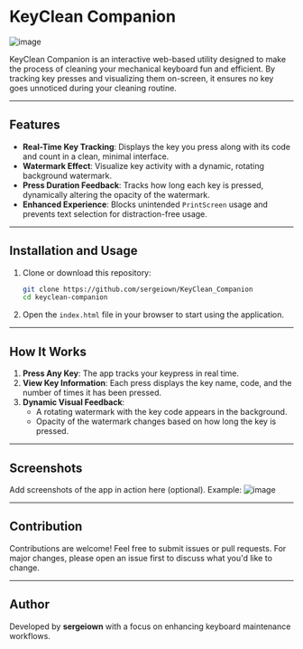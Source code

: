 # KeyClean Companion
![image](https://github.com/user-attachments/assets/7a61d0f8-d4f3-4f38-a116-1d7a4dfa613e)

KeyClean Companion is an interactive web-based utility designed to make the process of cleaning your mechanical keyboard fun and efficient. By tracking key presses and visualizing them on-screen, it ensures no key goes unnoticed during your cleaning routine.

---

## Features
- **Real-Time Key Tracking**: Displays the key you press along with its code and count in a clean, minimal interface.
- **Watermark Effect**: Visualize key activity with a dynamic, rotating background watermark.
- **Press Duration Feedback**: Tracks how long each key is pressed, dynamically altering the opacity of the watermark.
- **Enhanced Experience**: Blocks unintended `PrintScreen` usage and prevents text selection for distraction-free usage.

---

## Installation and Usage
1. Clone or download this repository:
   ```bash
   git clone https://github.com/sergeiown/KeyClean_Companion
   cd keyclean-companion
2. Open the `index.html` file in your browser to start using the application.

---

## How It Works
1. **Press Any Key**: The app tracks your keypress in real time.
2. **View Key Information**: Each press displays the key name, code, and the number of times it has been pressed.
3. **Dynamic Visual Feedback**:
   - A rotating watermark with the key code appears in the background.
   - Opacity of the watermark changes based on how long the key is pressed.

---

## Screenshots
Add screenshots of the app in action here (optional). Example:
![image](https://github.com/user-attachments/assets/183c85be-943b-40b9-808b-674b1d2cbbf2)

---

## Contribution
Contributions are welcome! Feel free to submit issues or pull requests. For major changes, please open an issue first to discuss what you'd like to change.


---

## Author
Developed by **sergeiown** with a focus on enhancing keyboard maintenance workflows.
